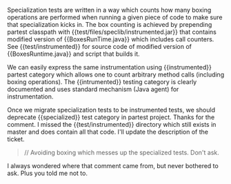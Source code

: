 Specialization tests are written in a way which counts how many boxing operations are performed when running a given piece of code to make sure that specialization kicks in. The box counting is achieved by prepending partest classpath with {{test/files/speclib/instrumented.jar}} that contains modified version of {{BoxesRunTime.java}} which includes call counters. See {{test/instrumented}} for source code of modified version of {{BoxesRuntime.java}} and script that builds it.

We can easily express the same instrumentation using {{instrumented}} partest category which allows one to count arbitrary method calls (including boxing operations). The {{intrumented}} testing category is clearly documented and uses standard mechanism (Java agent) for instrumentation.

Once we migrate specialization tests to be instrumented tests, we should deprecate {{specialized}} test category in partest project.
Thanks for the comment. I missed the {{test/instrumented}} directory which still exists in master and does contain all that code. I'll update the description of the ticket.
> // Avoiding boxing which messes up the specialized tests.  Don't ask. 

I always wondered where that comment came from, but never bothered to ask. Plus you told me not to.
